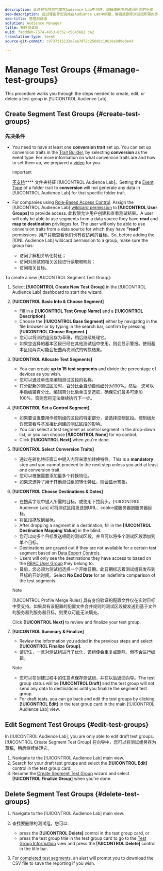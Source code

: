 ```yaml
---
description: 此过程指导您完成在Audience Lab中创建、编辑或删除测试组所需的步骤
seo-description: 此过程指导您完成在Audience Lab中创建、编辑或删除测试组所需的步骤
seo-title: 管理测试组
solution: Audience Manager
title: 管理测试组
uuid: fadddeb-7574-4853-8c52-c5845682 c62
translation-type: tm+mt
source-git-commit: c9737315132e2ae7d72c250d8c196abe8d9e0e43

---
```



# Manage Test Groups {#manage-test-groups}

This procedure walks you through the steps needed to create, edit, or delete a test group in [!UICONTROL Audience Lab].

## Create Segment Test Groups {#create-test-groups}

### 先决条件

<!-- create-test-group.xml -->

* You need to have at least one **conversion trait** set up. You can set up conversion traits in the [Trait Builder](../../features/traits/create-onboarded-rule-based-traits.md), by selecting **conversion** as the event type. For more information on what conversion traits are and how to set them up, we prepared a [video](https://helpx.adobe.com/audience-manager/kt/using/creating-conversion-traits-feature-video-use.html) for you.

   >[!IMPORTANT]
   >
   >[不支持](../../features/traits/about-folder-traits.md)**** 文件夹特征 [!UICONTROL Audience Lab]。Setting the [Event Type](../../features/traits/create-onboarded-rule-based-traits.md) of a folder trait to **conversion** will not generate any data in [!UICONTROL Audience Lab] for that specific folder trait.

* For companies using [Role-Based Access Control](../../features/administration/administration-overview.md): Assign the [!UICONTROL Audience Lab] [wildcard permission](../../features/administration/administration-overview.md#wild-card-permissions) to **[!UICONTROL User Groups]** to provide access. 此权限允许用户创建和查看测试结果。A user will only be able to use segments from a data source they have **read** and **map to destination** privileges for. The user will only be able to use conversion traits from a data source for which they have **&quot;read&quot;** permissions. 用户只能查看他们也有权访问的目标。So, before adding the [!DNL Audience Lab] wildcard permission to a group, make sure the group has:
   * 访问了解相关转化特征；
   * 访问对测试的相关区段进行读取和映射；
   * 访问相关目标。

To create a new [!UICONTROL Segment Test Group]:

1. Select **[!UICONTROL Create New Test Group]** in the [!UICONTROL Audience Lab] dashboard to start the wizard.
1. **[!UICONTROL Basic Info & Choose Segment]**

   * Fill in a **[!UICONTROL Test Group Name]** and a **[!UICONTROL Description]**.
   * Choose the **[!UICONTROL Base Segment]** either by navigating in the file browser or by typing in the search bar, confirm by pressing **[!UICONTROL Choose Segment.]**
   * 您可以将测试组另存为草稿，稍后继续处理它。
   * 如果您选择的基本区段已经在其他测试组中使用，则会显示警报。使用基本区段两次可能会扭曲两次测试的转换结果。

1. **[!UICONTROL Allocate Test Segments]**

   * You can create **up to 15 test segments** and divide the percentage of devices as you wish.
   * 您可以通过单击来编辑测试区段的名称。
   * 在分配新的测试区段时，百分比会自动自动细分为100%。然后，您可以手动编辑百分比。编辑百分比后单击复选框，确保它们最多可添加100%，否则您将无法继续执行下一步。

1. **[!UICONTROL Set a Control Segment]**

   * 如果要设置要用作控制组的区段的特定部分，请选择控制区段。控制组允许您查看与基准相比创建的测试区段的影响。
   * You can select a test segment as control segment in the drop-down list, or you can choose **[!UICONTROL None]** for no control.
   * Click **[!UICONTROL Next]** when you&#39;re done.

1. **[!UICONTROL Select Conversion Traits]**

   * 通过在转化特征窗口中键入内容来添加转换特性。This is a **mandatory** step and you cannot proceed to the next step unless you add at least one conversion trait.
   * 您可以根据需要添加最多个转换特征。
   * 如果您选择了用于其他测试组的转化特征，则会显示警报。

1. **[!UICONTROL Choose Destinations & Dates]**

   * 在搜索字段中键入所需的目标，或使用下拉箭头。[!UICONTROL Audience Lab] 可将测试区段发送到URL、cookie或服务器到服务器目标。
   * 将区段拖放到目标。
   * After dropping a segment in a destination, fill in the **[!UICONTROL Destination Mapping Value]** in the blind.
   * 您可以向多个目标发送相同的测试区段，并且可以将多个测试区段添加到单个目标。
   * Destinations are grayed out if they are not available for a certain test segment based on [Data Export Controls](../../features/data-export-controls.md).
   * Users will only see the destinations they have access to based on the [RBAC User Group](../../features/administration/administration-overview.md) they belong to.
   * 最后，您必须为测试组选择一个开始日期。此日期标志着测试组将发布到目标的开始时间。Select **No End Date** for an indefinite comparison of the test segments.
   >[!NOTE]
   >
   >[!UICONTROL Profile Merge Rules] 具有身份验证的配置文件仅在实时目标中受支持。如果具有该配置的配置文件合并规则的测试区段被发送到基于文件的服务器到服务器目标，则受众可能无法填充。

   Click **[!UICONTROL Next]** to review and finalize your test group.

1. **[!UICONTROL Summary & Finalize]**

   * Review the information you added in the previous steps and select **[!UICONTROL Finalize Group]**.
   * 请记住，一旦对测试组进行了优化，该组便会重复或删除，但不会进行编辑。
   >[!NOTE]
   >* 您可以在创建过程中的任意点保存测试组，并在以后返回向导。The test group status will be **[!UICONTROL Draft]** and the test group will not send any data to destinations until you finalize the segment test group.
   >* For draft tests, you can go back and edit the test groups by clicking **[!UICONTROL Edit]** in the test group card in the main [!UICONTROL Audience Lab] view.


## Edit Segment Test Groups {#edit-test-groups}

In [!UICONTROL Audience Lab], you are only able to edit draft test groups. [!UICONTROL Create Segment Test Group] 在向导中，您可以将测试组另存为草稿，稍后继续处理它。

1. Navigate to the [!UICONTROL Audience Lab] main view.
1. Search for your draft test groups and select the **[!UICONTROL Edit]** control in the test group card.
1. Resume the [Create Segment Test Group](../../features/audience-lab/audience-lab-manage-test-groups.md#create-test-groups) wizard and select **[!UICONTROL Finalize Group]** when you&#39;re done.

## Delete Segment Test Groups {#delete-test-groups}

1. Navigate to the [!UICONTROL Audience Lab] main view.
1. 查找要删除的测试组。您可以:

   * press the **[!UICONTROL Delete]** control in the test group card, or
   * press the test group title in the test group card to go to the [Test Group Information](../../features/audience-lab/audience-lab-information-view.md) view and press the **[!UICONTROL Delete]** control in the title bar.

1. For [completed test segments](../../features/audience-lab/audience-lab.md#status), an alert will prompt you to download the CSV file to save the reporting if you wish.
